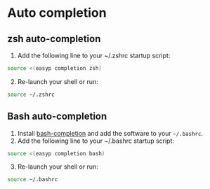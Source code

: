 # Auto completion

## zsh auto-completion

1. Add the following line to your ~/.zshrc startup script:

```bash
source <(easyp completion zsh)
```

2. Re-launch your shell or run:

```bash
source ~/.zshrc
```

## Bash auto-completion

1. Install [bash-completion](https://github.com/scop/bash-completion#installation) and add the software to your `~/.bashrc`.
2. Add the following line to your ~/.bashrc startup script:

```bash
source <(easyp completion bash)
```

3. Re-launch your shell or run:

```bash
source ~/.bashrc
```

